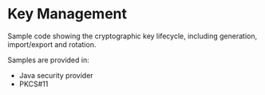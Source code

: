 # Key Management

Sample code showing the cryptographic key lifecycle, including generation, import/export and rotation.

Samples are provided in:
- Java security provider
- PKCS#11
